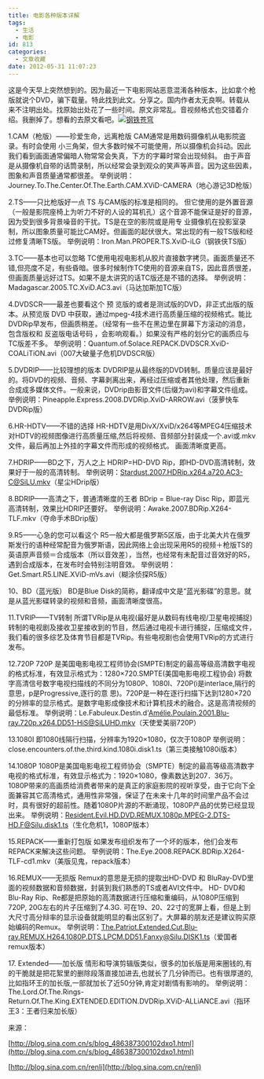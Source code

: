 ```yaml
---
title: 电影各种版本详解
tags:
  - 生活
  - 电影
id: 813
categories:
  - 文章收藏
date: 2012-05-31 11:07:23
---
```


这是今天早上突然想到的。因为最近一下电影网站恶意混淆各种版本，比如拿个枪版就说个DVD，骗下载量。特此找到此文。分享之。国内作者太无良啊。转载从来不注明出处。找原始出处花了一些时间。原文非常乱。音视频格式也交错着介绍。我删掉了。想看的去原文看吧。[![](/images/24424aefc3b83e31aa677b552705c292636d11f6.jpg "钢铁苍穹")](http://leaverimage.b0.upaiyun.com/22285_o.jpg)

1.CAM（枪版）——珍爱生命，远离枪版
CAM通常是用数码摄像机从电影院盗录。有时会使用 小三角架，但大多数时候不可能使用，所以摄像机会抖动。因此我们看到画面通常偏暗人物常常会失真，下方的字幕时常会出现倾斜。 由于声音是从摄像机自带的话筒录制，所以经常会录到观众的笑声等声音。因为这些因素，图象和声音质量通常都很差。
举例说明：Journey.To.The.Center.Of.The.Earth.CAM.XViD-CAMERA（地心游记3D枪版）

2.TS——只比枪版好一点
TS 与CAM版的标准是相同的。 但它使用的是外置音源（一般是影院座椅上为听力不好的人设的耳机孔）这个音源不能保证是好的音源，因为受到很多背景噪音的干扰。TS是在空的影院或是用专 业摄像机在投影室录制，所以图象质量可能比CAM好。但画面的起伏很大。常出现的有一般TS版和经过修复清晰TS版。
举例说明：Iron.Man.PROPER.TS.XviD-iLG（钢铁侠TS版）

3.TC——基本也可以忽略
TC使用电视电影机从胶片直接数字拷贝。画面质量还不错,但亮度不足，有些昏暗。很多时候制作TC使用的音源来自TS，因此音质很差，但画面质量远好过TS。如果不是太讲究的话TC版还是不错的选择。
举例说明：Madagascar.2005.TC.XviD.AC3.avi（马达加斯加TC版）

4.DVDSCR——最差也要看这个
预 览版的或者是测试版的DVD，非正式出版的版本。从预览版 DVD 中获取，通过mpeg-4技术进行高质量压缩的视频格式。能比DVDRip早发布，但画质稍差。（经常有一些不在黑边里在屏幕下方滚动的消息，包含版权和 反盗版电话号码 ，会影响观看。）如果没有严格的划分它的画质应与TC版差不多。
举例说明：Quantum.of.Solace.REPACK.DVDSCR.XviD-COALiTiON.avi（007大破量子危机DVDSCR版）

5.DVDRIP——比较理想的版本
DVDRIP是从最终版的DVD转制。质量应该是最好的。将DVD的视频、音频、字幕剥离出来，再经过压缩或者其他处理，然后重新合成成多媒体文件。一般来说，DVDrip由影音文件(后缀为avi)和字幕文件组成。
举例说明：Pineapple.Express.2008.DVDRip.XviD-ARROW.avi（菠萝快车DVDRip版）

6.HR-HDTV——不错的选择
HR-HDTV是用DivX/XviD/x264等MPEG4压缩技术对HDTV的视频图像进行高质量压缩,然后将视频、音频部分封装成一个.avi或.mkv文件，最后再加上外挂的字幕文件而形成的视频格式。 画面清晰度更高。

7.HDRIP——BD之下，万人之上
HDRIP=HD-DVD Rip，即HD-DVD高清转制，效果好于一般的高清转制。
举例说明：Stardust.2007.HDRip.x264.a720.AC3-C@SiLU.mkv（星尘HDrip版）

8.BDRIP——高清之下，普通清晰度的王者
BDrip = Blue-ray Disc Rip，即蓝光高清转制，效果比HDRIP还要好。
举例说明：Awake.2007.BDRip.X264-TLF.mkv（夺命手术BDrip版）

9.R5——心急的您可以看这个
R5一般大都是俄罗斯5区版，由于北美大片在俄罗斯发行的语种经常配音为俄罗斯语，因此网络上会出现采用R5的视频＋枪版TS的英语原声音频＝合成版本（所以音效差），当然，也经常有未配音过音效好的R5，遇到合成版本，在发布时会特别注明音效。
举例说明：Get.Smart.R5.LINE.XViD-mVs.avi（糊涂侦探R5版）

10、BD（蓝光版）
BD是Blue Disk的简称，翻译成中文是“蓝光影碟”的意思。就是从蓝光影碟转录的视频和音频，画面清晰度很高。

11.TVRIP——TV转制
所谓TVRip是从电视(最好是从数码有线电视/卫星电视捕捉)转制的电视剧及接收卫星接收到的节目，然后通过电视卡进行捕捉，压缩成文件，我们看的很多综艺及体育节目都是TVRip。有些电视剧也会使用TVRip的方式进行发布。

12.720P
720P 是美国电影电视工程师协会(SMPTE)制定的最高等级高清数字电视的格式标准，有效显示格式为：1280×720.SMPTE(美国电影电视工程协会) 将数字高清信号数字电视扫描线的不同分为1080P、1080I、720P(i是interlace,隔行的意思，p是Progressive,逐行的意 思)。720P是一种在逐行扫描下达到1280×720的分辨率的显示格式。是数字电影成像技术和计算机技术的融合。这是高清视频的最低标准。
举例说明：Le.Fabuleux.Destin.d'Amélie.Poulain.2001.Blu-ray.720p.x264.DD51-HiS@SiLUHD.mkv（天使爱美丽720P）

13.1080I
即1080线隔行扫描，分辨率为1920×1080，仅次于1080P
举例说明：close.encounters.of.the.third.kind.1080i.disk1.ts（第三类接触1080i版本）

14.1080P
1080P是美国电影电视工程师协会（SMPTE）制定的最高等级高清数字电视的格式标准，有效显示格式为：1920×1080，像素数达到207．36万。
1080P带来的高画质给消费者带来的是真正的家庭影院的视听享受，由于它向下全面兼容其它高清格式，通用性非常强，保证了在未来十几年的时间里产品不会过时，具有很好的超前性。随着1080P片源的不断涌现，1080P产品的优势已经显现出来。
举例说明：Resident.Evil.HD.DVD.REMUX.1080p.MPEG-2.DTS-HD.F@Silu.disk1.ts（生化危机1，1080P版本）

15.REPACK——重新打包版
如果发布组织发布了一个坏的版本，他们会发布REPACK来解决这些问题。
举例说明：The.Eye.2008.REPACK.BDRip.X264-TLF-cd1.mkv（美版见鬼，repack版本）

16.REMUX——无损版
Remux的意思是无损的提取出HD-DVD 和 BluRay-DVD里面的视频数据和音频数据，封装到我们熟悉的TS或者AVI文件中。
HD- DVD和 Blu-Ray Rip、Re都是把原始的高清数据进行压缩和重编码，从1080P压缩到720P, 20G左右的片子压缩到了4.3G. 可在19、20、22寸的宽屏上看，但是上到大尺寸高分辩率的显示设备就能明显的看出区别了。大屏幕的朋友还是建议购买原始编码的Remux。
举例说明：The.Patriot.Extended.Cut.Blu-ray.REMUX.H264.1080P.DTS.LPCM.DD51.Fanxy@Silu.DISK1.ts（爱国者remux版本）

17\. Extended——加长版
情形和导演剪辑版类似，很多的加长版是用来圈钱的,有的干脆就是把花絮里的删除段落直接加进去,也就长了几分钟而已。也有很厚道的,比如指环王的加长版,一部就加长了近50分钟,肯定对剧情有影响的。
举例说明：The.Lord.Of.The.Rings-Return.Of.The.King.EXTENDED.EDITION.DVDRip.XViD-ALLiANCE.avi（指环王3：王者归来加长版）

来源：

[http://blog.sina.com.cn/s/blog_486387300102dxo1.html](http://blog.sina.com.cn/s/blog_486387300102dxo1.html)

[http://blog.sina.com.cn/renli](http://blog.sina.com.cn/renli)